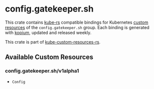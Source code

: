 <!--
SPDX-FileCopyrightText: The kube-custom-resources-rs Authors
SPDX-License-Identifier: 0BSD
 -->

# config.gatekeeper.sh

This crate contains [kube-rs](https://kube.rs/) compatible bindings for Kubernetes [custom resources](https://kubernetes.io/docs/tasks/extend-kubernetes/custom-resources/custom-resource-definitions/) of the `config.gatekeeper.sh` group. Each binding is generated with [kopium](https://github.com/kube-rs/kopium), updated and released weekly.

This crate is part of [kube-custom-resources-rs](https://github.com/metio/kube-custom-resources-rs).

## Available Custom Resources

### config.gatekeeper.sh/v1alpha1
- `Config`
